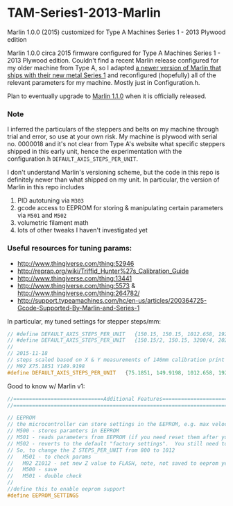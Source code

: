# TAM-Series1-2013-Marlin
Marlin 1.0.0 (2015) customized for Type A Machines Series 1 - 2013 Plywood edition

Marlin 1.0.0 circa 2015 firmware configured for Type A Machines Series 1 - 2013 Plywood edition. Couldn't find a recent Marlin release configured for my older machine from Type A, so I adapted [a newer version of Marlin that ships with their new metal Series 1](https://bitbucket.org/typeamachines/marlin) and reconfigured (hopefully) all of the relevant parameters for my machine. Mostly just in Configuration.h.

Plan to eventually upgrade to [Marlin 1.1.0](https://github.com/MarlinFirmware/Marlin) when it is officially released.

### Note

I inferred the particulars of the steppers and belts on my machine through trial and error, so use at your own risk. My machine is plywood with serial no. 0000018 and it's not clear from Type A's website what specific steppers shipped in this early unit, hence the experimentation with the configuration.h `DEFAULT_AXIS_STEPS_PER_UNIT`.

I don't understand Marlin's versioning scheme, but the code in this repo is definitely newer than what shipped on my unit. In particular, the version of Marlin in this repo includes

1. PID autotuning via `M303`
2. gcode access to EEPROM for storing & manipulating certain parameters via `M501` and `M502`
3. volumetric filament math
4. lots of other tweaks I haven't investigated yet

### Useful resources for tuning params:

- http://www.thingiverse.com/thing:52946
- http://reprap.org/wiki/Triffid_Hunter%27s_Calibration_Guide
- http://www.thingiverse.com/thing:13441
- http://www.thingiverse.com/thing:5573 & http://www.thingiverse.com/thing:264782/
- http://support.typeamachines.com/hc/en-us/articles/200364725-Gcode-Supported-By-Marlin-and-Series-1

In particular, my tuned settings for stepper steps/mm:
```c
// #define DEFAULT_AXIS_STEPS_PER_UNIT   {150.15, 150.15, 1012.658, 192.91} //Series 1.3 Direct Drive extruder 400 step motor and Mk7 gear. 1/16th on Y, and E. 1/8th on X and Z.
// #define DEFAULT_AXIS_STEPS_PER_UNIT   {150.15/2, 150.15, 3200/4, 202} //Series 1. Production Rev A (B??). 400 step NEMA17's and V1 drive gear.
//
// 2015-11-18
// steps scaled based on X & Y measurements of 140mm calibration print http://www.thingiverse.com/thing:13441
// M92 X75.1851 Y149.9198
#define DEFAULT_AXIS_STEPS_PER_UNIT   {75.1851, 149.9198, 1012.658, 192.91}
```

Good to know w/ Marlin v1:
```c
//=============================Additional Features===========================
//===========================================================================

// EEPROM
// the microcontroller can store settings in the EEPROM, e.g. max velocity...
// M500 - stores paramters in EEPROM
// M501 - reads parameters from EEPROM (if you need reset them after you changed them temporarily).
// M502 - reverts to the default "factory settings".  You still need to store them in EEPROM afterwards if you want to.
// So, to change the Z STEPS_PER_UNIT from 800 to 1012
//   M501 - to check params
//   M92 Z1012 - set new Z value to FLASH, note, not saved to eeprom yet
//   M500 - save
//   M501 - double check
//
//define this to enable eeprom support
#define EEPROM_SETTINGS
```
